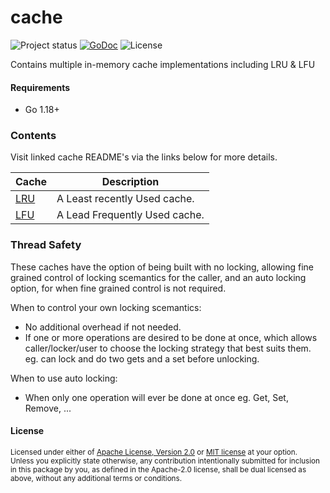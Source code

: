 # cache
![Project status](https://img.shields.io/badge/version-0.12.0-green.svg)
[![GoDoc](https://godoc.org/github.com/go-playground/cache?status.svg)](https://pkg.go.dev/github.com/go-playground/cache)
![License](https://img.shields.io/dub/l/vibe-d.svg)

Contains multiple in-memory cache implementations including LRU &amp; LFU

#### Requirements
- Go 1.18+

### Contents

Visit linked cache README's via the links below for more details.

| Cache                | Description                   |
|----------------------|-------------------------------|
| [LRU](lru/README.md) | A Least recently Used cache.  |
| [LFU](lfu/README.md) | A Lead Frequently Used cache. |

### Thread Safety

These caches have the option of being built with no locking, allowing fine grained control of locking scemantics for the caller, and an auto locking option, for when fine grained control is not required.

When to control your own locking scemantics:
- No additional overhead if not needed.
- If one or more operations are desired to be done at once, which allows caller/locker/user to choose the locking strategy that best suits them. eg. can lock and do two gets and a set before unlocking.

When to use auto locking:
- When only one operation will ever be done at once eg. Get, Set, Remove, ...

#### License

<sup>
Licensed under either of <a href="LICENSE-APACHE">Apache License, Version
2.0</a> or <a href="LICENSE-MIT">MIT license</a> at your option.
</sup>

<br>

<sub>
Unless you explicitly state otherwise, any contribution intentionally submitted
for inclusion in this package by you, as defined in the Apache-2.0 license, shall be
dual licensed as above, without any additional terms or conditions.
</sub>
